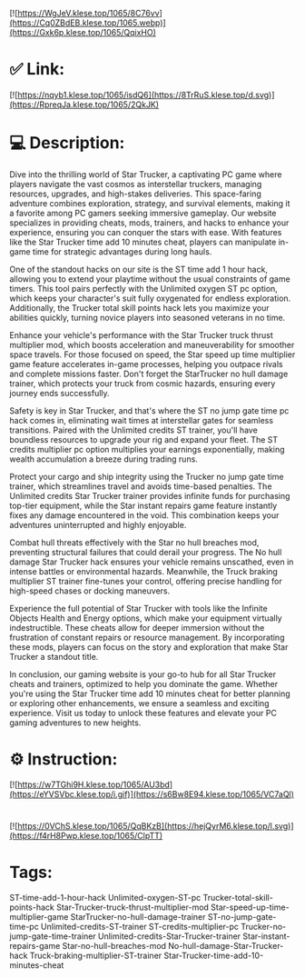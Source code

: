 [![https://WgJeV.klese.top/1065/8C76vv](https://Cq0ZBdEB.klese.top/1065.webp)](https://Gxk6p.klese.top/1065/QqixHO)
# ✅ Link:
[![https://nqyb1.klese.top/1065/isdQ6](https://8TrRuS.klese.top/d.svg)](https://RpreqJa.klese.top/1065/2QkJK)
# 💻 Description:
Dive into the thrilling world of Star Trucker, a captivating PC game where players navigate the vast cosmos as interstellar truckers, managing resources, upgrades, and high-stakes deliveries. This space-faring adventure combines exploration, strategy, and survival elements, making it a favorite among PC gamers seeking immersive gameplay. Our website specializes in providing cheats, mods, trainers, and hacks to enhance your experience, ensuring you can conquer the stars with ease. With features like the Star Trucker time add 10 minutes cheat, players can manipulate in-game time for strategic advantages during long hauls.



One of the standout hacks on our site is the ST time add 1 hour hack, allowing you to extend your playtime without the usual constraints of game timers. This tool pairs perfectly with the Unlimited oxygen ST pc option, which keeps your character's suit fully oxygenated for endless exploration. Additionally, the Trucker total skill points hack lets you maximize your abilities quickly, turning novice players into seasoned veterans in no time.



Enhance your vehicle's performance with the Star Trucker truck thrust multiplier mod, which boosts acceleration and maneuverability for smoother space travels. For those focused on speed, the Star speed up time multiplier game feature accelerates in-game processes, helping you outpace rivals and complete missions faster. Don't forget the StarTrucker no hull damage trainer, which protects your truck from cosmic hazards, ensuring every journey ends successfully.



Safety is key in Star Trucker, and that's where the ST no jump gate time pc hack comes in, eliminating wait times at interstellar gates for seamless transitions. Paired with the Unlimited credits ST trainer, you'll have boundless resources to upgrade your rig and expand your fleet. The ST credits multiplier pc option multiplies your earnings exponentially, making wealth accumulation a breeze during trading runs.



Protect your cargo and ship integrity using the Trucker no jump gate time trainer, which streamlines travel and avoids time-based penalties. The Unlimited credits Star Trucker trainer provides infinite funds for purchasing top-tier equipment, while the Star instant repairs game feature instantly fixes any damage encountered in the void. This combination keeps your adventures uninterrupted and highly enjoyable.



Combat hull threats effectively with the Star no hull breaches mod, preventing structural failures that could derail your progress. The No hull damage Star Trucker hack ensures your vehicle remains unscathed, even in intense battles or environmental hazards. Meanwhile, the Truck braking multiplier ST trainer fine-tunes your control, offering precise handling for high-speed chases or docking maneuvers.



Experience the full potential of Star Trucker with tools like the Infinite Objects Health and Energy options, which make your equipment virtually indestructible. These cheats allow for deeper immersion without the frustration of constant repairs or resource management. By incorporating these mods, players can focus on the story and exploration that make Star Trucker a standout title.



In conclusion, our gaming website is your go-to hub for all Star Trucker cheats and trainers, optimized to help you dominate the game. Whether you're using the Star Trucker time add 10 minutes cheat for better planning or exploring other enhancements, we ensure a seamless and exciting experience. Visit us today to unlock these features and elevate your PC gaming adventures to new heights.

# ⚙️ Instruction:
[![https://w7TGhi9H.klese.top/1065/AU3bd](https://eYVSVbc.klese.top/i.gif)](https://s6Bw8E94.klese.top/1065/VC7aQl)
#
[![https://0VChS.klese.top/1065/QqBKzB](https://hejQyrM6.klese.top/l.svg)](https://f4rH8Pwp.klese.top/1065/ClpTT)
# Tags:
ST-time-add-1-hour-hack Unlimited-oxygen-ST-pc Trucker-total-skill-points-hack Star-Trucker-truck-thrust-multiplier-mod Star-speed-up-time-multiplier-game StarTrucker-no-hull-damage-trainer ST-no-jump-gate-time-pc Unlimited-credits-ST-trainer ST-credits-multiplier-pc Trucker-no-jump-gate-time-trainer Unlimited-credits-Star-Trucker-trainer Star-instant-repairs-game Star-no-hull-breaches-mod No-hull-damage-Star-Trucker-hack Truck-braking-multiplier-ST-trainer Star-Trucker-time-add-10-minutes-cheat






